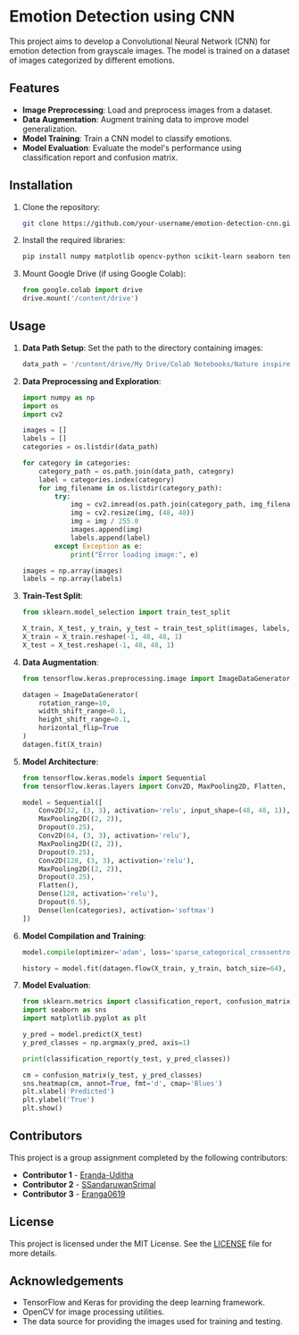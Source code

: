 # Emotion Detection using CNN

This project aims to develop a Convolutional Neural Network (CNN) for emotion detection from grayscale images. The model is trained on a dataset of images categorized by different emotions.

## Features

- **Image Preprocessing**: Load and preprocess images from a dataset.
- **Data Augmentation**: Augment training data to improve model generalization.
- **Model Training**: Train a CNN model to classify emotions.
- **Model Evaluation**: Evaluate the model's performance using classification report and confusion matrix.

## Installation

1. Clone the repository:
    ```sh
    git clone https://github.com/your-username/emotion-detection-cnn.git
    ```

2. Install the required libraries:
    ```sh
    pip install numpy matplotlib opencv-python scikit-learn seaborn tensorflow
    ```

3. Mount Google Drive (if using Google Colab):
    ```python
    from google.colab import drive
    drive.mount('/content/drive')
    ```

## Usage

1. **Data Path Setup**: Set the path to the directory containing images:
    ```python
    data_path = '/content/drive/My Drive/Colab Notebooks/Nature inspired/Group_Mini/Emotion Detection/train'
    ```

2. **Data Preprocessing and Exploration**:
    ```python
    import numpy as np
    import os
    import cv2

    images = []
    labels = []
    categories = os.listdir(data_path)

    for category in categories:
        category_path = os.path.join(data_path, category)
        label = categories.index(category)
        for img_filename in os.listdir(category_path):
            try:
                img = cv2.imread(os.path.join(category_path, img_filename), cv2.IMREAD_GRAYSCALE)
                img = cv2.resize(img, (48, 48))
                img = img / 255.0
                images.append(img)
                labels.append(label)
            except Exception as e:
                print("Error loading image:", e)

    images = np.array(images)
    labels = np.array(labels)
    ```

3. **Train-Test Split**:
    ```python
    from sklearn.model_selection import train_test_split

    X_train, X_test, y_train, y_test = train_test_split(images, labels, test_size=0.2, stratify=labels, random_state=42)
    X_train = X_train.reshape(-1, 48, 48, 1)
    X_test = X_test.reshape(-1, 48, 48, 1)
    ```

4. **Data Augmentation**:
    ```python
    from tensorflow.keras.preprocessing.image import ImageDataGenerator

    datagen = ImageDataGenerator(
        rotation_range=10,
        width_shift_range=0.1,
        height_shift_range=0.1,
        horizontal_flip=True
    )
    datagen.fit(X_train)
    ```

5. **Model Architecture**:
    ```python
    from tensorflow.keras.models import Sequential
    from tensorflow.keras.layers import Conv2D, MaxPooling2D, Flatten, Dense, Dropout

    model = Sequential([
        Conv2D(32, (3, 3), activation='relu', input_shape=(48, 48, 1)),
        MaxPooling2D((2, 2)),
        Dropout(0.25),
        Conv2D(64, (3, 3), activation='relu'),
        MaxPooling2D((2, 2)),
        Dropout(0.25),
        Conv2D(128, (3, 3), activation='relu'),
        MaxPooling2D((2, 2)),
        Dropout(0.25),
        Flatten(),
        Dense(128, activation='relu'),
        Dropout(0.5),
        Dense(len(categories), activation='softmax')
    ])
    ```

6. **Model Compilation and Training**:
    ```python
    model.compile(optimizer='adam', loss='sparse_categorical_crossentropy', metrics=['accuracy'])

    history = model.fit(datagen.flow(X_train, y_train, batch_size=64), epochs=50, validation_data=(X_test, y_test), verbose=1)
    ```

7. **Model Evaluation**:
    ```python
    from sklearn.metrics import classification_report, confusion_matrix
    import seaborn as sns
    import matplotlib.pyplot as plt

    y_pred = model.predict(X_test)
    y_pred_classes = np.argmax(y_pred, axis=1)

    print(classification_report(y_test, y_pred_classes))

    cm = confusion_matrix(y_test, y_pred_classes)
    sns.heatmap(cm, annot=True, fmt='d', cmap='Blues')
    plt.xlabel('Predicted')
    plt.ylabel('True')
    plt.show()
    ```

## Contributors

This project is a group assignment completed by the following contributors:

- **Contributor 1** - [Eranda-Uditha](https://github.com/Eranda-Uditha)
- **Contributor 2** - [SSandaruwanSrimal](https://github.com/SSandaruwanSrimal)
- **Contributor 3** - [Eranga0619](https://github.com/Eranga0619)

## License

This project is licensed under the MIT License. See the [LICENSE](LICENSE) file for more details.

## Acknowledgements

- TensorFlow and Keras for providing the deep learning framework.
- OpenCV for image processing utilities.
- The data source for providing the images used for training and testing.
